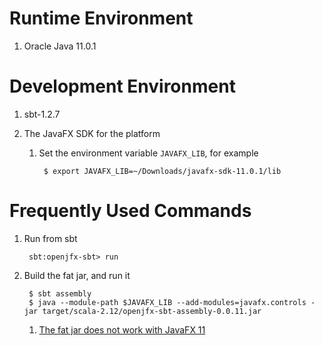 # Runtime Environment

1. Oracle Java 11.0.1


# Development Environment

1. sbt-1.2.7

2. The JavaFX SDK for the platform

	1. Set the environment variable `JAVAFX_LIB`, for example

			$ export JAVAFX_LIB=~/Downloads/javafx-sdk-11.0.1/lib


# Frequently Used Commands

1. Run from sbt

		sbt:openjfx-sbt> run

2. Build the fat jar, and run it

		$ sbt assembly
		$ java --module-path $JAVAFX_LIB --add-modules=javafx.controls -jar target/scala-2.12/openjfx-sbt-assembly-0.0.11.jar

	1. [The fat jar does not work with JavaFX 11](https://stackoverflow.com/a/52571719)
